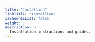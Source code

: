 ```yaml
---
title: "Installion"
linkTitle: "Installion"
isShownInList: false
weight: 2
description: >
  Installation instructions and guides.
---
```


